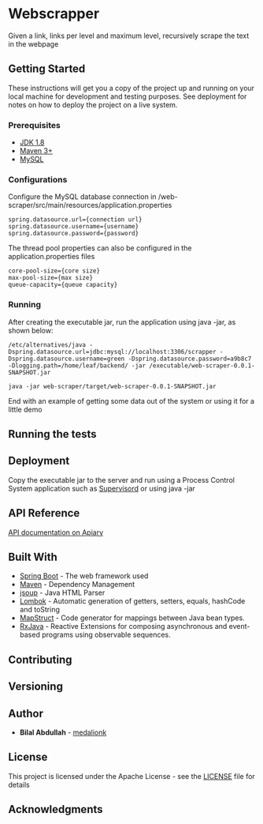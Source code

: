 # Webscrapper

Given a link, links per level and maximum level, recursively scrape the text in the webpage 

## Getting Started

These instructions will get you a copy of the project up and running on your local machine for development and testing purposes. See deployment for notes on how to deploy the project on a live system.

### Prerequisites

* [JDK 1.8](http://www.oracle.com/technetwork/java/javase/downloads/index.html)
* [Maven 3+](https://maven.apache.org/download.cgi)
* [MySQL](https://www.mysql.com/)


### Configurations

Configure the MySQL database connection in /web-scraper/src/main/resources/application.properties

```
spring.datasource.url={connection url}
spring.datasource.username={username}
spring.datasource.password={password}
```
The thread pool properties can also be configured in the application.properties files

```
core-pool-size={core size}
max-pool-size={max size}
queue-capacity={queue capacity}
```

### Running

After creating the executable jar, run the application using java -jar, as shown below:

```
/etc/alternatives/java -Dspring.datasource.url=jdbc:mysql://localhost:3306/scrapper -Dspring.datasource.username=green -Dspring.datasource.password=a9b8c7 -Dlogging.path=/home/leaf/backend/ -jar /executable/web-scraper-0.0.1-SNAPSHOT.jar

java -jar web-scraper/target/web-scraper-0.0.1-SNAPSHOT.jar
```

End with an example of getting some data out of the system or using it for a little demo

## Running the tests



## Deployment

Copy the executable jar to the server and run using a Process Control System application such as [Supervisord](http://supervisord.org/) or using java -jar 

## API Reference

[API documentation on Apiary](https://bn4.docs.apiary.io/#) 

## Built With

* [Spring Boot](https://projects.spring.io/spring-boot/) - The web framework used
* [Maven](https://maven.apache.org/) - Dependency Management
* [jsoup](https://jsoup.org/) - Java HTML Parser 
* [Lombok](https://projectlombok.org/) - Automatic generation of getters, setters, equals, hashCode and toString
* [MapStruct](http://mapstruct.org/) - Code generator for mappings between Java bean types.
* [RxJava](https://github.com/ReactiveX/RxJava) - Reactive Extensions for composing asynchronous and event-based programs using observable sequences.

## Contributing


## Versioning



## Author

* **Bilal Abdullah** - [medalionk](https://github.com/medalionk)


## License

This project is licensed under the Apache License - see the [LICENSE](LICENSE) file for details

## Acknowledgments

